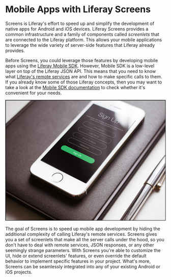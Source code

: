 # Mobile Apps with Liferay Screens [](id=mobile-apps-with-liferay-screens)

Screens is Liferay's effort to speed up and simplify the development of native 
apps for Android and iOS devices. Liferay Screens provides a common 
infrastructure and a family of components called *screenlets* that are connected 
to the Liferay platform. This allows your mobile applications to leverage the 
wide variety of server-side features that Liferay already provides.

Before Screens, you could leverage those features by developing mobile apps 
using the [Liferay Mobile SDK](https://www.liferay.com/community/liferay-projects/liferay-mobile-sdk/overview). 
However, Mobile SDK is a low-level layer on top of the Liferay JSON API. This 
means that you need to know what [Liferay's remote services](/tutorials/-/knowledge_base/6-2/invoking-remote-services) 
are and how to make specific calls to them. If you already know some of those 
Liferay concepts, then you may want to take a look at the 
[Mobile SDK documentation](/tutorials/-/knowledge_base/6-2/mobile) to check 
whether it's convenient for your needs. 

![An app using Liferay Screens for its sign up screen.](../../images/screens-phone-intro.png)

The goal of Screens is to speed up mobile app development by hiding the 
additional complexity of calling Liferay's remote services. Screens gives you a 
set of screenlets that make all the server calls under the hood, so you don't 
have to deal with remote services, JSON responses, or any other seemingly 
strange parameters. With Screens you're able to customize the UI, hide or extend 
screenlets' features, or even override the default behavior to implement 
specific features in your project. What's more, Screens can be seamlessly 
integrated into any of your existing Android or iOS projects. 
